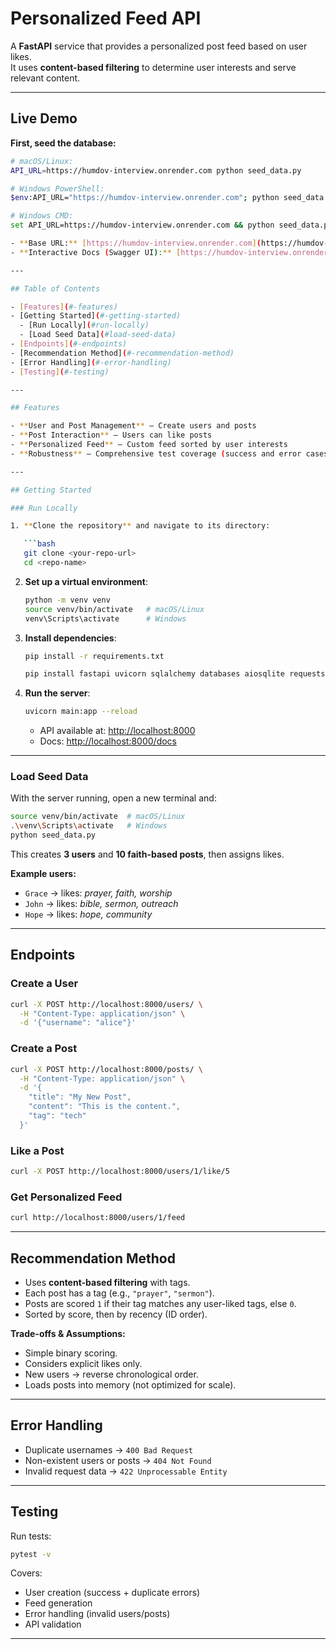 # Personalized Feed API

A **FastAPI** service that provides a personalized post feed based on user likes.  
It uses **content-based filtering** to determine user interests and serve relevant content.

---

## Live Demo

**First, seed the database:**
```bash
# macOS/Linux:
API_URL=https://humdov-interview.onrender.com python seed_data.py

# Windows PowerShell:
$env:API_URL="https://humdov-interview.onrender.com"; python seed_data.py

# Windows CMD:
set API_URL=https://humdov-interview.onrender.com && python seed_data.py

- **Base URL:** [https://humdov-interview.onrender.com](https://humdov-interview.onrender.com)
- **Interactive Docs (Swagger UI):** [https://humdov-interview.onrender.com/docs](https://humdov-interview.onrender.com/docs)

---

## Table of Contents

- [Features](#-features)
- [Getting Started](#-getting-started)
  - [Run Locally](#run-locally)
  - [Load Seed Data](#load-seed-data)
- [Endpoints](#-endpoints)
- [Recommendation Method](#-recommendation-method)
- [Error Handling](#-error-handling)
- [Testing](#-testing)

---

## Features

- **User and Post Management** – Create users and posts
- **Post Interaction** – Users can like posts
- **Personalized Feed** – Custom feed sorted by user interests
- **Robustness** – Comprehensive test coverage (success and error cases)

---

## Getting Started

### Run Locally

1. **Clone the repository** and navigate to its directory:

   ```bash
   git clone <your-repo-url>
   cd <repo-name>

   ```

2. **Set up a virtual environment**:

   ```bash
   python -m venv venv
   source venv/bin/activate   # macOS/Linux
   venv\Scripts\activate      # Windows
   ```

3. **Install dependencies**:

   ```bash
   pip install -r requirements.txt
   ```

   ```bash
   pip install fastapi uvicorn sqlalchemy databases aiosqlite requests pytest httpx psycopg2-binary
   ```

4. **Run the server**:

   ```bash
   uvicorn main:app --reload
   ```

   - API available at: [http://localhost:8000](http://localhost:8000)
   - Docs: [http://localhost:8000/docs](http://localhost:8000/docs)

---

### Load Seed Data

With the server running, open a new terminal and:

```bash
source venv/bin/activate  # macOS/Linux
.\venv\Scripts\activate   # Windows
python seed_data.py
```

This creates **3 users** and **10 faith-based posts**, then assigns likes.

**Example users:**

- `Grace` → likes: _prayer, faith, worship_
- `John` → likes: _bible, sermon, outreach_
- `Hope` → likes: _hope, community_

---

## Endpoints

### Create a User

```bash
curl -X POST http://localhost:8000/users/ \
  -H "Content-Type: application/json" \
  -d '{"username": "alice"}'
```

### Create a Post

```bash
curl -X POST http://localhost:8000/posts/ \
  -H "Content-Type: application/json" \
  -d '{
    "title": "My New Post",
    "content": "This is the content.",
    "tag": "tech"
  }'
```

### Like a Post

```bash
curl -X POST http://localhost:8000/users/1/like/5
```

### Get Personalized Feed

```bash
curl http://localhost:8000/users/1/feed
```

---

## Recommendation Method

- Uses **content-based filtering** with tags.
- Each post has a tag (e.g., `"prayer"`, `"sermon"`).
- Posts are scored `1` if their tag matches any user-liked tags, else `0`.
- Sorted by score, then by recency (ID order).

**Trade-offs & Assumptions:**

- Simple binary scoring.
- Considers explicit likes only.
- New users → reverse chronological order.
- Loads posts into memory (not optimized for scale).

---

## Error Handling

- Duplicate usernames → `400 Bad Request`
- Non-existent users or posts → `404 Not Found`
- Invalid request data → `422 Unprocessable Entity`

---

## Testing

Run tests:

```bash
pytest -v
```

Covers:

- User creation (success + duplicate errors)
- Feed generation
- Error handling (invalid users/posts)
- API validation

---
